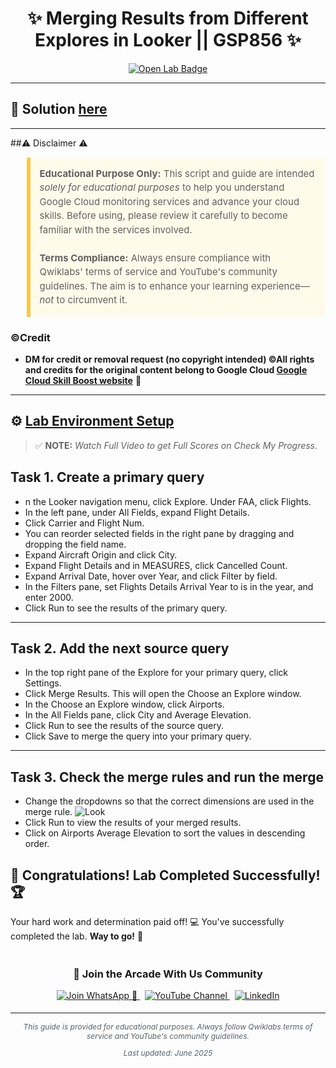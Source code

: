 <h1 align="center">
✨  Merging Results from Different Explores in Looker || GSP856 ✨
</h1>

<div align="center">
  <a href="https://www.cloudskillsboost.google/focuses/17881?catalog_rank=%7B%22rank%22%3A1%2C%22num_filters%22%3A0%2C%22has_search%22%3Atrue%7D&parent=catalog&search_id=48254687"_blank" rel="noopener noreferrer">
    <img src="https://img.shields.io/badge/Open_Lab-Cloud_Skills_Boost-4285F4?style=for-the-badge&logo=google&logoColor=white&labelColor=34A853" alt="Open Lab Badge">
  </a>
</div>

---

## 🔑 Solution [here]()

---

##⚠️ Disclaimer ⚠️

<blockquote style="background-color: #fffbea; border-left: 6px solid #f7c948; padding: 1em; font-size: 15px; line-height: 1.5;">
  <strong>Educational Purpose Only:</strong> This script and guide are intended <em>solely for educational purposes</em> to help you understand Google Cloud monitoring services and advance your cloud skills. Before using, please review it carefully to become familiar with the services involved.
  <br><br>
  <strong>Terms Compliance:</strong> Always ensure compliance with Qwiklabs' terms of service and YouTube's community guidelines. The aim is to enhance your learning experience—<em>not</em> to circumvent it.
</blockquote>

### ©Credit
- **DM for credit or removal request (no copyright intended) ©All rights and credits for the original content belong to Google Cloud [Google Cloud Skill Boost website](https://www.cloudskillsboost.google/)** 🙏

---

## ⚙️ <ins>Lab Environment Setup</ins>

> ✅ **NOTE:** *Watch Full Video to get Full Scores on Check My Progress.*

## Task 1. Create a primary query
* n the Looker navigation menu, click Explore. Under FAA, click Flights.
* In the left pane, under All Fields, expand Flight Details.
* Click Carrier and Flight Num.
* You can reorder selected fields in the right pane by dragging and dropping the field name.
* Expand Aircraft Origin and click City.
* Expand Flight Details and in MEASURES, click Cancelled Count.
* Expand Arrival Date, hover over Year, and click Filter by field.
* In the Filters pane, set Flights Details Arrival Year to is in the year, and enter 2000.
* Click Run to see the results of the primary query.
---
## Task 2. Add the next source query
* In the top right pane of the Explore for your primary query, click Settings.
* Click Merge Results. This will open the Choose an Explore window.
* In the Choose an Explore window, click Airports.
* In the All Fields pane, click City and Average Elevation.
* Click Run to see the results of the source query.
* Click Save to merge the query into your primary query.
---
## Task 3. Check the merge rules and run the merge
* Change the dropdowns so that the correct dimensions are used in the merge rule.
![Look](https://cdn.qwiklabs.com/P6OtDjrZhMFHmYXMYZ3gktq%2BmkQB8OkdI5tSiFds%2BhU%3D)
* Click Run to view the results of your merged results.
* Click on Airports Average Elevation to sort the values in descending order.
## 🎉 **Congratulations! Lab Completed Successfully!** 🏆  

Your hard work and determination paid off! 💻
You've successfully completed the lab. **Way to go!** 🚀


<div align="center" style="padding: 5px;">
  <h3>📱 Join the Arcade With Us Community</h3>
  
  <a href="https://chat.whatsapp.com/KN3NvYNTJvU5xMCVTORJtS">
    <img src="https://img.shields.io/badge/Join_WhatsApp-25D366?style=for-the-badge&logo=whatsapp&logoColor=white" alt="Join WhatsApp 👥">
  </a>
  &nbsp;
  <a href="https://youtube.com/@arcadewithus_we?si=yeEby5M3k40gdX4l">
    <img src="https://img.shields.io/badge/Subscribe-Arcade%20With%20Us-FF0000?style=for-the-badge&logo=youtube&logoColor=white" alt="YouTube Channel">
  </a>
  &nbsp;
  <a href="https://www.linkedin.com/in/tripti-gupta-a28a6832b/">
    <img src="https://img.shields.io/badge/LINKEDIN-Tripti%20Gupta-0077B5?style=for-the-badge&logo=linkedin&logoColor=white" alt="LinkedIn">
</a>


</div>

---

<div align="center">
  <p style="font-size: 12px; color: #586069;">
    <em>This guide is provided for educational purposes. Always follow Qwiklabs terms of service and YouTube's community guidelines.</em>
  </p>
  <p style="font-size: 12px; color: #586069;">
    <em>Last updated: June 2025</em>
  </p>
</div>
